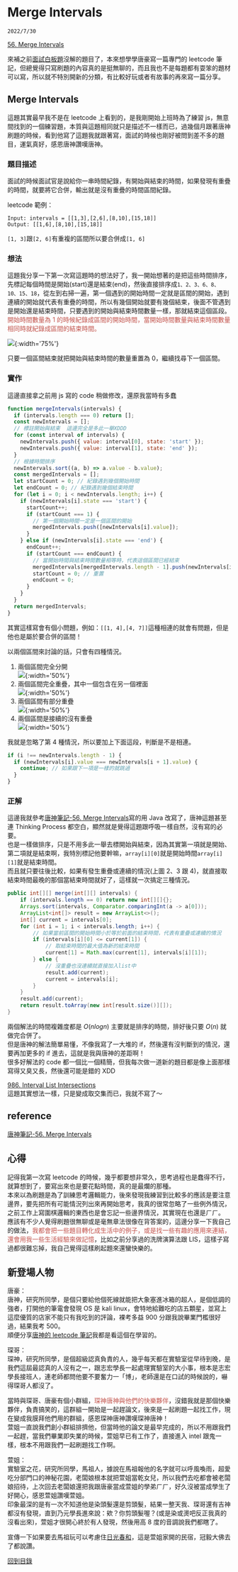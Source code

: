# Merge Intervals

`2022/7/30`

[56. Merge Intervals](https://leetcode.com/problems/merge-intervals/)

來補之前[面試白板題](/coding/interview2022-leetcode.md)沒解的題目了，本來想學學唐豪寫一篇專門的 leetcode 筆記，但總覺得只寫刷題的內容真的是挺無聊的，而且我也不是每題都有耍笨的題材可以寫，所以就不特別開新的分類，有比較好玩或者有故事的再來寫一篇分享。

## Merge Intervals

這題其實最早我不是在 leetcode 上看到的，是我剛開始上班時為了練習 js，無意間找到的一個練習題，本質與這題相同就只是描述不一樣而已，過幾個月跟著唐神刷題的時候，看到他寫了這題我就跟著寫，面試的時候也剛好被問到差不多的題目，運氣真好，感恩唐神讚嘆唐神。

### 題目描述

面試的時候面試官是說給你一串時間紀錄，有開始與結束的時間，如果發現有重疊的時間，就要將它合併，輸出就是沒有重疊的時間區間紀錄。

leetcode 範例：

```
Input: intervals = [[1,3],[2,6],[8,10],[15,18]]
Output: [[1,6],[8,10],[15,18]]
```

`[1, 3]`跟`[2, 6]`有重複的區間所以要合併成`[1, 6]`

### 想法

這題我分享一下第一次寫這題時的想法好了，我一開始想著的是把這些時間排序，先標記每個時間是開始(start)還是結束(end)，然後直接排序成`1、2、3、6、8、10、15、18`，從左到右掃一遍，第一個遇到的開始時間一定就是區間的開始，遇到連續的開始就代表有重疊的時間，所以有幾個開始就要有幾個結束，後面不管遇到是開始還是結束時間，只要遇到的開始與結束時間數量一樣，那就結束這個區段。<br>
<font v-pre color="#c2534c">開始時間數量為 1 的時候紀錄成區間的開始時間，當開始時間數量與結束時間數量相同時就紀錄成區間的結束時間。</font>

![](https://i.imgur.com/wnLGw4l.png){:width='75%'}

只要一個區間結束就把開始與結束時間的數量重置為 0，繼續找尋下一個區間。

### 實作

這邊直接拿之前用 js 寫的 code 稍做修改，還原我當時有多蠢

```javascript
function mergeIntervals(intervals) {
  if (intervals.length === 0) return [];
  const newIntervals = [];
  // 標註開始與結束  這邊完全是多此一舉XDDD
  for (const interval of intervals) {
    newIntervals.push({ value: interval[0], state: 'start' });
    newIntervals.push({ value: interval[1], state: 'end' });
  }
  // 根據時間排序
  newIntervals.sort((a, b) => a.value - b.value);
  const mergedIntervals = [];
  let startCount = 0; // 紀錄遇到幾個開始時間
  let endCount = 0; // 紀錄遇到幾個結束時間
  for (let i = 0; i < newIntervals.length; i++) {
    if (newIntervals[i].state === 'start') {
      startCount++;
      if (startCount === 1) {
        // 第一個開始時間一定是一個區間的開始
        mergedIntervals.push([newIntervals[i].value]);
      }
    } else if (newIntervals[i].state === 'end') {
      endCount++;
      if (startCount === endCount) {
        // 當開始時間與結束時間數量相等時，代表這個區間已經結束
        mergedIntervals[mergedIntervals.length - 1].push(newIntervals[i].value);
        startCount = 0; // 重置
        endCount = 0;
      }
    }
  }
  return mergedIntervals;
}
```

其實這樣寫會有個小問題，例如：`[[1, 4],[4, 7]]`這種相連的就會有問題，但是他也是屬於要合併的區間！

以兩個區間來討論的話，只會有四種情況。

1. 兩個區間完全分開<br>
   ![](https://i.imgur.com/uolUzuF.png){:width='50%'}
2. 兩個區間完全重疊，其中一個包含在另一個裡面<br>
   ![](https://i.imgur.com/qC9YYQ2.png){:width='50%'}
3. 兩個區間有部分重疊<br>
   ![](https://i.imgur.com/XwF9avA.png){:width='50%'}
4. 兩個區間是接續的沒有重疊<br>
   ![](https://i.imgur.com/q7k7GYh.png){:width='50%'}

我就是忽略了第 4 種情況，所以要加上下面這段，判斷是不是相連。

```javascript
if (i !== newIntervals.length - 1) {
  if (newIntervals[i].value === newIntervals[i + 1].value) {
    continue; // 如果跟下一項是一樣的就跳過
  }
}
```

### 正解

這邊我就參考[唐神筆記-56. Merge Intervals](https://hackmd.io/@XZs7etbeS0ScwmeiGjHDug/SkycrTZhY)寫的用 Java 改寫了，唐神這題甚至連 Thinking Process 都空白，顯然就是覺得這題跟呼吸一樣自然，沒有寫的必要。<br>
也是一樣做排序，只是不用多此一舉去標開始與結束，因為其實第一項就是開始、第二項就是結束啊，我特別標記他要幹嘛，`array[i][0]`就是開始時間`array[i][1]`就是結束時間。<br>
而且就只要往後比較，如果有發生重疊或連續的情況(上圖 2、3 跟 4)，就直接取結束時間最晚的那個當結束時間就好了，這樣就一次搞定三種情況。

```java
public int[][] merge(int[][] intervals) {
    if (intervals.length == 0) return new int[][]{};
    Arrays.sort(intervals, Comparator.comparingInt(a -> a[0]));
    ArrayList<int[]> result = new ArrayList<>();
    int[] current = intervals[0];
    for (int i = 1; i < intervals.length; i++) {
        // 如果當前區間的開始時間小於等於前面的結束時間，代表有重疊或連續的情況
        if (intervals[i][0] <= current[1]) {
            // 取結束時間的最大值為新的結束時間
            current[1] = Math.max(current[1], intervals[i][1]);
        } else {
            // 沒重疊也沒連續就直接加入list中
            result.add(current);
            current = intervals[i];
        }
    }
    result.add(current);
    return result.toArray(new int[result.size()][]);
}
```

兩個解法的時間複雜度都是 $O(nlogn)$ 主要就是排序的時間，排好後只要 $O(n)$ 就做完合併了。<br>
但是唐神的解法簡單易懂，不像我寫了一大堆的 if，然後還有沒判斷到的情況，還要再加更多的 if 進去，這就是我與唐神的差距啊！<br>
很多好解法的 code 都一個比一個精簡，但我每次做一道新的題目都是像上面那樣寫得又臭又長，然後還可能是錯的 XDD

[986. Interval List Intersections](https://leetcode.com/problems/interval-list-intersections/)<br>
這題其實想法一樣，只是變成取交集而已，我就不寫了～

## reference

[唐神筆記-56. Merge Intervals](https://hackmd.io/@XZs7etbeS0ScwmeiGjHDug/SkycrTZhY)

## 心得

記得我第一次寫 leetcode 的時候，幾乎都要想非常久，思考過程也是蠢得不行，就算想到了，要寫出來也是要花點時間，真的是最爛的那種。<br>
本來以為刷題是為了訓練思考邏輯能力，後來發現我練習到比較多的應該是要注意邊界，要先把所有可能情況列出來再開始思考，我真的很常忽略了一些例外情況，之前工作上寫圍棋邏輯的東西也是會忘記一些邊界情況，其實現在也還是ㄏㄏ。<br>
應該有不少人覺得刷題很無聊或是毫無章法很像在背答案的，這邊分享一下我自己的做法，<font v-pre color="#c2534c">我都會把一些題目轉化成生活中的例子，或是找一些有趣的應用來連結，還會用我一些生活經驗來做記憶</font>，比如之前分享過的洗牌演算法跟 LIS，這樣子寫過都很難忘掉，我自己覺得這樣刷起題來還蠻快樂的。

## 新登場人物

唐豪：<br>
唐神，研究所同學，是個只要給他個死線就能把大象塞進冰箱的超人，是個低調的強者，打開他的筆電會發現 OS 是 kali linux，會特地給難吃的店五顆星，並寫上這麼優質的店家不能只有我吃到的評論，裸考多益 900 分跟我說畢業門檻很好過，結果我考 500。<br>
順便分享[唐神的 leetcode 筆記](https://hackmd.io/@XZs7etbeS0ScwmeiGjHDug/Hy6Dn9HSY)我都是看這個在學習的。

琛哥：<br>
琛神，研究所同學，是個超級認真負責的人，幾乎每天都在實驗室從早待到晚，是我們這屆最認真的人沒有之一，跟志宏學長一起處理實驗室的大小事，根本是志宏學長接班人，連老師都問他要不要奮力一「博」，老師還是在口試的時候說的，嚇得琛哥人都沒了。

當時與琛哥、唐豪有個小群組，<font v-pre color="#c2534c">琛神唐神與他們的快樂夥伴</font>，沒錯我就是那個快樂夥伴，負責搞笑的，這群組一開始是一起趕論文，後來是一起刷題一起找工作，現在變成我膜拜他們用的群組，感恩琛神唐神讚嘆琛神唐神！<br>
萱姐一直說我們創小群組排擠他，但當時他的論文是最早完成的，所以不用跟我們一起趕，當我們畢業即失業的時候，萱姐早已有工作了，直接進入 intel 跟鬼一樣，根本不用跟我們一起刷題找工作啊。

萱姐：<br>
實驗室之花，研究所同學，馬祖人，據說在馬祖報他的名字就可以呼風喚雨，超愛吃分部門口的神秘花園，老闆娘根本就把萱姐當乾女兒，所以我們去吃都會被老闆娘招待，上次回去老闆娘還把我跟唐豪當成萱姐的學弟ㄏㄏ，好久沒被當成學生了好開心，感恩萱姐讚嘆萱姐。<br>
印象最深的是有一次不知道他是染頭髮還是剪頭髮，結果一整天我、琛哥還有吉神都沒有發現，直到乃元學長進來說：欸？你剪頭髮喔？(或是染或燙吧反正我真的沒看出來)，萱姐才很開心終於有人發現，然後用高 8 度的音調說我們都瞎了。

宣傳一下如果要去馬祖玩可以考慮住[日光春和](https://www.dayspringmatsu.com/)，這是萱姐家開的民宿，冠毅大佛去了都說讚。

[回到目錄](/coding/)
